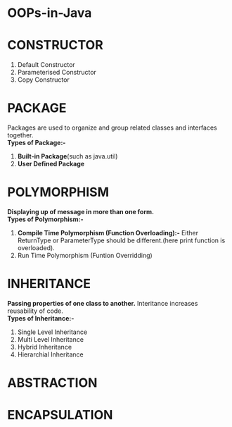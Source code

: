 # OOPs-in-Java
# CONSTRUCTOR
<ol>
  <li>Default Constructor</li>
  <li>Parameterised Constructor</li>
  <li>Copy Constructor</li>
</ol>

# PACKAGE
Packages are used to organize and group related classes and interfaces together. <br>
**Types of Package:-** <br>
<ol>
  <li><b>Built-in Package</b>(such as java.util)</li>
  <li><b>User Defined Package</b></li>
</ol>

# POLYMORPHISM
**Displaying up of message in more than one form.** <br>
**Types of Polymorphism:-** <br>
<ol>
  <li><b>Compile Time Polymorphism (Function Overloading):-</b> Either ReturnType or ParameterType should be different.(here print function is overloaded).</li>
  <li>Run Time Polymorphism (Funtion Overridding)</li>
</ol>

# INHERITANCE
**Passing properties of one class to another.** Interitance increases reusability of code. <br>
**Types of Inheritance:-** <br>
<ol>
  <li>Single Level Inheritance</li>
  <li>Multi Level Inheritance</li>
  <li>Hybrid Inheritance</li>
  <li>Hierarchial Inheritance</li>
</ol>

# ABSTRACTION

# ENCAPSULATION
